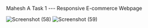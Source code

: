 Mahesh A Task 1 --- Responsive E-commerce Webpage 

![Screenshot (58)](https://github.com/Mahesh9827/project1/assets/152636225/7cdbe03b-0759-4f23-b369-d60409224da7)
![Screenshot (59)](https://github.com/Mahesh9827/project1/assets/152636225/40eb9c3d-4467-4c30-a937-95ec2131fba9)
